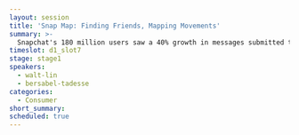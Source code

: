 ```yaml
---
layout: session
title: 'Snap Map: Finding Friends, Mapping Movements'
summary: >-
  Snapchat's 180 million users saw a 40% growth in messages submitted to its Stories feature after starting Snap Map, which completely changes the way we explore the world, discover content, and connect with friends.
timeslot: d1_slot7
stage: stage1
speakers:
  - walt-lin
  - bersabel-tadesse
categories:
  - Consumer
short_summary:
scheduled: true
---
```


